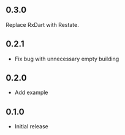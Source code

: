 ## 0.3.0

Replace RxDart with Restate.

## 0.2.1

* Fix bug with unnecessary empty building

## 0.2.0

* Add example

## 0.1.0

* Initial release
